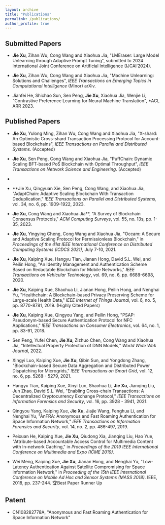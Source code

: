 ```yaml
---
layout: archive
title: "Publications"
permalink: /publications/
author_profile: true
---
```


## Submitted Papers

- **Jie Xu**, Zihan Wu, Cong Wang and Xiaohua Jia, "LMEraser: Large Model Unlearning through Adaptive Prompt Tuning", submitted to 2024 International Joint Conference on Artificial Intelligence (IJCAI’2024).

- **Jie Xu**, Zihan Wu, Cong Wang and Xiaohua Jia, "Machine Unlearning: Solutions and Challenges", *IEEE Transactions on Emerging Topics in Computational Intelligence* (Minor) arXiv.

- Jianfei He, Shichao Sun, Sen Peng, **Jie Xu**, Xiaohua Jia, Wenjie Li, "Contrastive Preference Learning for Neural Machine Translation", *ACL ARR 2023.

## Published Papers

- **Jie Xu**, Yulong Ming, Zihan Wu, Cong Wang and Xiaohua Jia, "X-shard: An Optimistic Cross-shard Transaction Processing Protocol for Account-based Blockchains", *IEEE Transactions on Parallel and Distributed Systems*. (Accepted)

- **Jie Xu**, Sen Peng, Cong Wang and Xiaohua Jia, "PuffChain: Dynamic Scaling BFT-based PoS Blockchain with Optimal Throughput", *IEEE Transactions on Network Science and Engineering*. (Accepted)
- 
- **Jie Xu, Qingyuan Xie, Sen Peng, Cong Wang, and Xiaohua Jia, "AdaptChain: Adaptive Scaling Blockchain With Transaction Deduplication," *IEEE Transactions on Parallel and Distributed Systems*, vol. 34, no. 6, pp. 1909-1922, 2023.

- **Jie Xu**, Cong Wang and Xiaohua Jia**, "A Survey of Blockchain Consensus Protocols," *ACM Computing Surveys*, vol. 55, no. 13s, pp. 1-35, 2023.

- **Jie Xu**, Yingying Cheng, Cong Wang and Xiaohua Jia, "Occam: A Secure and Adaptive Scaling Protocol for Permissionless Blockchain," in *Proceedings of the 41st IEEE International Conference on Distributed Computing Systems (ICDCS 2021)*, July 7-10, 2021.

- **Jie Xu**, Kaiping Xue, Hangyu Tian, Jianan Hong, David S.L. Wei, and Peilin Hong, "An Identity Management and Authentication Scheme Based on Redactable Blockchain for Mobile Networks," *IEEE Transactions on Vehicular Technology*, vol. 69, no. 6, pp. 6688-6698, 2020.

- **Jie Xu**, Kaiping Xue, Shaohua Li, Jianan Hong, Peilin Hong, and Nenghai Yu, "Healthchain: A Blockchain-based Privacy Preserving Scheme for Large-scale Health Data," *IEEE Internet of Things Journal*, vol. 6, no. 5, pp. 8770-8781, 2019. (Highly Cited Papers)

- **Jie Xu**, Kaiping Xue, Qingyou Yang, and Peilin Hong, "PSAP: Pseudonym-based Secure Authentication Protocol for NFC Applications," *IEEE Transactions on Consumer Electronics*, vol. 64, no. 1, pp. 83-91, 2018.

- Sen Peng, Yufei Chen, **Jie Xu**, Zizhuo Chen, Cong Wang and Xiaohua Jia, "Intellectual Property Protection of DNN Models," *World Wide Web Journal*, 2022.

- Xingyi Luo, Kaiping Xue, **Jie Xu**, Qibin Sun, and Yongdong Zhang, "Blockchain-based Secure Data Aggregation and Distributed Power Dispatching for Microgrids," *IEEE Transactions on Smart Grid*, vol. 12, no. 6, pp. 5268 - 5279, 2021.

- Hangyu Tian, Kaiping Xue, Xinyi Luo, Shaohua Li, **Jie Xu**, Jianqing Liu, Jun Zhao, David S.L. Wei, "Enabling Cross-chain Transactions: A Decentralized Cryptocurrency Exchange Protocol," *IEEE Transactions on Information Forensics and Security*, vol. 16, pp. 3928 - 3941, 2021.

- Qingyou Yang, Kaiping Xue, **Jie Xu**, Jiajie Wang, Fenghua Li, and Nenghai Yu, "AnFRA: Anonymous and Fast Roaming Authentication for Space Information Network," *IEEE Transactions on Information Forensics and Security*, vol. 14, no. 2, pp. 486-497, 2019.

- Peixuan He, Kaiping Xue, **Jie Xu**, Qiudong Xia, Jianqing Liu, Hao Yue, "Attribute-based Accountable Access Control for Multimedia Content with In-network Caching," in *Proceedings of the 2019 IEEE International Conference on Multimedia and Expo (ICME 2019)*.

- Wei Meng, Kaiping Xue, **Jie Xu**, Jianan Hong, and Nenghai Yu, "Low-Latency Authentication Against Satellite Compromising for Space Information Network," in *Proceeding of the 15th IEEE International Conference on Mobile Ad Hoc and Sensor Systems (MASS 2018)*. IEEE, 2018, pp. 237-244. 🏆Best Paper Runner Up

## Patent
- CN108282778A, "Anonymous and Fast Roaming Authentication for Space Information Network"

